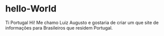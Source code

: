 # hello-World
Ti Portugal
Hi!
Me chamo Luiz Augusto e gostaria de criar um que site de informações para Brasileiros que residem Portugal.
